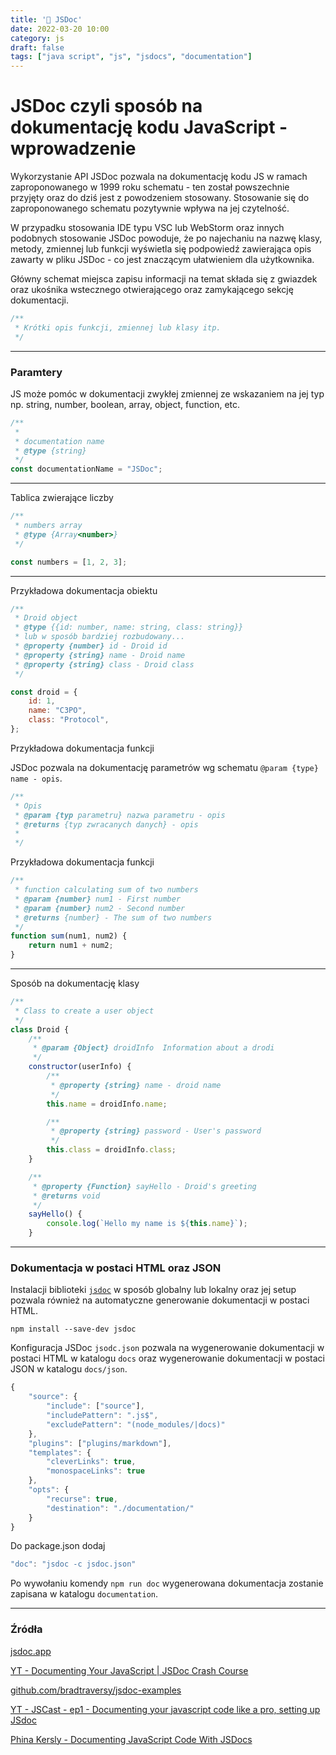 ```yaml
---
title: '📃 JSDoc'
date: 2022-03-20 10:00
category: js
draft: false
tags: ["java script", "js", "jsdocs", "documentation"]
---
```


# JSDoc czyli sposób na dokumentację kodu JavaScript - wprowadzenie

Wykorzystanie API JSDoc pozwala na dokumentację kodu JS w ramach zaproponowanego w 1999 roku schematu - ten został powszechnie przyjęty oraz do dziś jest z powodzeniem stosowany. Stosowanie się do zaproponowanego schematu pozytywnie wpływa na jej czytelność. 

W przypadku stosowania IDE typu VSC lub WebStorm oraz innych podobnych stosowanie JSDoc powoduje, że po najechaniu na nazwę klasy, metody, zmiennej lub funkcji wyświetla się podpowiedź zawierająca opis zawarty w pliku JSDoc - co jest znaczącym ułatwieniem dla użytkownika.



Główny schemat miejsca zapisu informacji na temat składa się z gwiazdek oraz ukośnika wstecznego otwierającego oraz zamykającego sekcję dokumentacji.

```js
/**
 * Krótki opis funkcji, zmiennej lub klasy itp.
 */
```


---
### Paramtery

JS może pomóc w dokumentacji zwykłej zmiennej ze wskazaniem na jej typ np. string, number, boolean, array, object, function, etc.

```js
/**
 * 
 * documentation name
 * @type {string}
 */
const documentationName = "JSDoc";

```
---
Tablica zwierające liczby
```js
/**
 * numbers array
 * @type {Array<number>}
 */

const numbers = [1, 2, 3];
```
---
Przykładowa dokumentacja obiektu

```js
/**
 * Droid object
 * @type {{id: number, name: string, class: string}}
 * lub w sposób bardziej rozbudowany...
 * @property {number} id - Droid id
 * @property {string} name - Droid name
 * @property {string} class - Droid class
 */

const droid = {
	id: 1,
	name: "C3PO",
	class: "Protocol",
};
```

Przykładowa dokumentacja funkcji

JSDoc pozwala na dokumentację parametrów wg schematu `@param {type} name - opis`.

```js
/**
 * Opis
 * @param {typ parametru} nazwa parametru - opis
 * @returns {typ zwracanych danych} - opis
 *
 */
```

Przykładowa dokumentacja funkcji

```js
/**
 * function calculating sum of two numbers
 * @param {number} num1 - First number
 * @param {number} num2 - Second number
 * @returns {number} - The sum of two numbers
 */
function sum(num1, num2) {
	return num1 + num2;
}
```


---
Sposób na dokumentację klasy
```js
/**
 * Class to create a user object
 */
class Droid {
	/**
	 * @param {Object} droidInfo  Information about a drodi
	 */
	constructor(userInfo) {
		/**
		 * @property {string} name - droid name
		 */
		this.name = droidInfo.name;

		/**
		 * @property {string} password - User's password
		 */
		this.class = droidInfo.class;
	}

	/**
	 * @property {Function} sayHello - Droid's greeting
	 * @returns void
	 */
	sayHello() {
		console.log(`Hello my name is ${this.name}`);
	}

```

---
### Dokumentacja w postaci HTML oraz JSON

Instalacji biblioteki [`jsdoc`](https://www.npmjs.com/package/jsdoc) w sposób globalny lub lokalny oraz jej setup pozwala również na automatyczne generowanie dokumentacji w postaci HTML.

```shell
npm install --save-dev jsdoc
```

Konfiguracja JSDoc `jsodc.json` pozwala na wygenerowanie dokumentacji w postaci HTML w katalogu `docs` oraz wygenerowanie dokumentacji w postaci JSON w katalogu `docs/json`.

```js
{
	"source": {
		"include": ["source"],
		"includePattern": ".js$",
		"excludePattern": "(node_modules/|docs)"
	},
	"plugins": ["plugins/markdown"],
	"templates": {
		"cleverLinks": true,
		"monospaceLinks": true
	},
	"opts": {
		"recurse": true,
		"destination": "./documentation/"
	}
}
```

Do package.json dodaj

```js
"doc": "jsdoc -c jsdoc.json"
```

Po wywołaniu komendy `npm run doc` wygenerowana dokumentacja zostanie zapisana w katalogu `documentation`.

---
### Źródła

[jsdoc.app](https://jsdoc.app/)

[YT - Documenting Your JavaScript | JSDoc Crash Course](https://www.youtube.com/watch?v=YK-GurROGIg)

[github.com/bradtraversy/jsdoc-examples](https://github.com/bradtraversy/jsdoc-examples)

[YT - JSCast - ep1 - Documenting your javascript code like a pro, setting up JSdoc](https://www.youtube.com/watch?v=Yl6WARA3IhQ)

[Phina Kersly - Documenting JavaScript Code With JSDocs](https://www.section.io/engineering-education/jsdoc-documentation/)